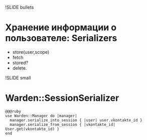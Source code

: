 !SLIDE bullets
# Хранение информации о пользователе: Serializers #

*  store(user,scope)
*  fetch
*  stored?
*  delete.

!SLIDE small
# Warden::SessionSerializer #

    @@@ruby
    use Warden::Manager do |manager|
      manager.serialize_into_session { |user| user.vkontakte_id }
      manager.serialize_from_session { |vkontakte_id| User.get(vkontakte_id) }
    end

